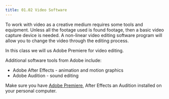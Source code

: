 ```yaml
---
title: 01.02 Video Software
---
```


To work with video as a creative medium requires some tools and equipment. Unless all the footage used is found footage, then a basic video capture device is needed. A non-linear video editing software program will allow you to change the video through the editing process.

In this class we will us Adobe Premiere for video editing.

Additional software tools from Adobe include:

- Adobe After Effects - animation and motion graphics
- Adobe Audition - sound editing

Make sure you have [Adobe Premiere](../../../../video/adobe-premiere-pro/adobe-premiere.md), After Effects an Audition installed on your personal computer.
